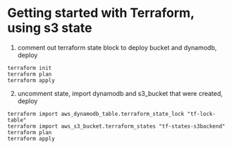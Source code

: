 # Getting started with Terraform, using s3 state

1. comment out terraform state block to deploy bucket and dynamodb, deploy

```
terraform init
terraform plan
terraform apply
```

2. uncomment state, import dynamodb and s3_bucket that were created, deploy

```
terraform import aws_dynamodb_table.terraform_state_lock "tf-lock-table"
terraform import aws_s3_bucket.terraform_states "tf-states-s3backend"
terraform plan
terraform apply
```